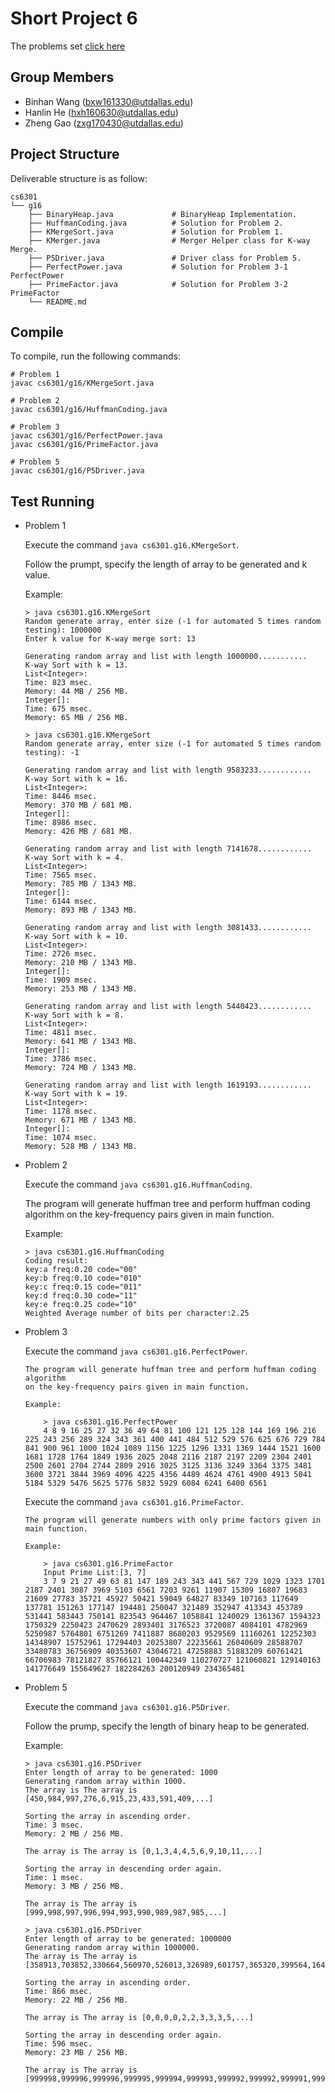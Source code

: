 Short Project 6
================

The problems set [click here](./sp6-pq-2017f.md)

Group Members
-------------

- Binhan Wang (bxw161330@utdallas.edu)
- Hanlin He (hxh160630@utdallas.edu)
- Zheng Gao (zxg170430@utdallas.edu)

Project Structure
-----------------

Deliverable structure is as follow:

    cs6301
    └── g16
        ├── BinaryHeap.java             # BinaryHeap Implementation.
        ├── HuffmanCoding.java          # Solution for Problem 2.
        ├── KMergeSort.java             # Solution for Problem 1.
        ├── KMerger.java                # Merger Helper class for K-way Merge.
        ├── P5Driver.java               # Driver class for Problem 5.
        ├── PerfectPower.java           # Solution for Problem 3-1 PerfectPower
        ├── PrimeFactor.java            # Solution for Problem 3-2 PrimeFactor
        └── README.md

Compile
-------

To compile, run the following commands:

    # Problem 1
    javac cs6301/g16/KMergeSort.java

    # Problem 2
    javac cs6301/g16/HuffmanCoding.java

    # Problem 3
    javac cs6301/g16/PerfectPower.java
    javac cs6301/g16/PrimeFactor.java
    
    # Problem 5
    javac cs6301/g16/P5Driver.java
  


Test Running
------------
-   Problem 1

    Execute the command `java cs6301.g16.KMergeSort`.

    Follow the prumpt, specify the length of array to be generated and k value.

    Example:

        > java cs6301.g16.KMergeSort
        Random generate array, enter size (-1 for automated 5 times random testing): 1000000
        Enter k value for K-way merge sort: 13

        Generating random array and list with length 1000000...........
        K-way Sort with k = 13.
        List<Integer>:
        Time: 823 msec.
        Memory: 44 MB / 256 MB.
        Integer[]:
        Time: 675 msec.
        Memory: 65 MB / 256 MB.

        > java cs6301.g16.KMergeSort
        Random generate array, enter size (-1 for automated 5 times random testing): -1

        Generating random array and list with length 9583233............
        K-way Sort with k = 16.
        List<Integer>:
        Time: 8446 msec.
        Memory: 370 MB / 681 MB.
        Integer[]:
        Time: 8986 msec.
        Memory: 426 MB / 681 MB.

        Generating random array and list with length 7141678............
        K-way Sort with k = 4.
        List<Integer>:
        Time: 7565 msec.
        Memory: 785 MB / 1343 MB.
        Integer[]:
        Time: 6144 msec.
        Memory: 893 MB / 1343 MB.

        Generating random array and list with length 3081433............
        K-way Sort with k = 10.
        List<Integer>:
        Time: 2726 msec.
        Memory: 210 MB / 1343 MB.
        Integer[]:
        Time: 1909 msec.
        Memory: 253 MB / 1343 MB.

        Generating random array and list with length 5440423............
        K-way Sort with k = 8.
        List<Integer>:
        Time: 4811 msec.
        Memory: 641 MB / 1343 MB.
        Integer[]:
        Time: 3786 msec.
        Memory: 724 MB / 1343 MB.

        Generating random array and list with length 1619193............
        K-way Sort with k = 19.
        List<Integer>:
        Time: 1178 msec.
        Memory: 671 MB / 1343 MB.
        Integer[]:
        Time: 1074 msec.
        Memory: 528 MB / 1343 MB.

-   Problem 2

    Execute the command `java cs6301.g16.HuffmanCoding`.
    
    The program will generate huffman tree and perform huffman coding algorithm 
    on the key-frequency pairs given in main function.

    Example:

        > java cs6301.g16.HuffmanCoding
        Coding result:
        key:a freq:0.20 code="00"
        key:b freq:0.10 code="010"
        key:c freq:0.15 code="011"
        key:d freq:0.30 code="11"
        key:e freq:0.25 code="10"
        Weighted Average number of bits per character:2.25

-   Problem 3

    Execute the command `java cs6301.g16.PerfectPower`.
        
        The program will generate huffman tree and perform huffman coding algorithm 
        on the key-frequency pairs given in main function.
    
        Example:
    
            > java cs6301.g16.PerfectPower
            4 8 9 16 25 27 32 36 49 64 81 100 121 125 128 144 169 196 216 225 243 256 289 324 343 361 400 441 484 512 529 576 625 676 729 784 841 900 961 1000 1024 1089 1156 1225 1296 1331 1369 1444 1521 1600 1681 1728 1764 1849 1936 2025 2048 2116 2187 2197 2209 2304 2401 2500 2601 2704 2744 2809 2916 3025 3125 3136 3249 3364 3375 3481 3600 3721 3844 3969 4096 4225 4356 4489 4624 4761 4900 4913 5041 5184 5329 5476 5625 5776 5832 5929 6084 6241 6400 6561 
    
    Execute the command `java cs6301.g16.PrimeFactor`.
    
        The program will generate numbers with only prime factors given in main function.
        
        Example:
        
            > java cs6301.g16.PrimeFactor
            Input Prime List:[3, 7]
            3 7 9 21 27 49 63 81 147 189 243 343 441 567 729 1029 1323 1701 2187 2401 3087 3969 5103 6561 7203 9261 11907 15309 16807 19683 21609 27783 35721 45927 50421 59049 64827 83349 107163 117649 137781 151263 177147 194481 250047 321489 352947 413343 453789 531441 583443 750141 823543 964467 1058841 1240029 1361367 1594323 1750329 2250423 2470629 2893401 3176523 3720087 4084101 4782969 5250987 5764801 6751269 7411887 8680203 9529569 11160261 12252303 14348907 15752961 17294403 20253807 22235661 26040609 28588707 33480783 36756909 40353607 43046721 47258883 51883209 60761421 66706983 78121827 85766121 100442349 110270727 121060821 129140163 141776649 155649627 182284263 200120949 234365481 

-   Problem 5

    Execute the command `java cs6301.g16.P5Driver`.

    Follow the prump, specify the length of binary heap to be generated.

    Example:

        > java cs6301.g16.P5Driver
        Enter length of array to be generated: 1000
        Generating random array within 1000.
        The array is The array is [450,984,997,276,6,915,23,433,591,409,...]

        Sorting the array in ascending order.
        Time: 3 msec.
        Memory: 2 MB / 256 MB.

        The array is The array is [0,1,3,4,4,5,6,9,10,11,...]

        Sorting the array in descending order again.
        Time: 1 msec.
        Memory: 3 MB / 256 MB.

        The array is The array is [999,998,997,996,994,993,990,989,987,985,...]

        > java cs6301.g16.P5Driver
        Enter length of array to be generated: 1000000
        Generating random array within 1000000.
        The array is The array is [358913,703852,330664,560970,526013,326989,601757,365320,399564,164915,...]

        Sorting the array in ascending order.
        Time: 866 msec.
        Memory: 22 MB / 256 MB.

        The array is The array is [0,0,0,0,2,2,3,3,3,5,...]

        Sorting the array in descending order again.
        Time: 596 msec.
        Memory: 23 MB / 256 MB.

        The array is The array is [999998,999996,999996,999995,999994,999993,999992,999992,999991,999989,...]





